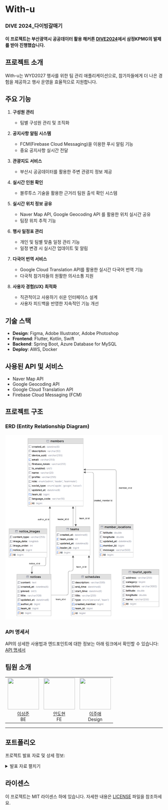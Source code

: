 # With-u
### DIVE 2024_다이빙갈매기
#### 이 프로젝트는 부산광역시 공공데이터 활용 해커톤 [DIVE2024](https://www.dxchallenge.co.kr/about-1)에서 삼정KPMG의 발제를 받아 진행했습니다.

## 프로젝트 소개
With-u는 WYD2027 행사를 위한 팀 관리 애플리케이션으로, 참가자들에게 더 나은 경험을 제공하고 행사 운영을 효율적으로 지원합니다.

## 주요 기능

1. **구성원 관리**
    - 팀별 구성원 관리 및 조직화

2. **공지사항 알림 시스템**
     - FCM(Firebase Cloud Messaging)을 이용한 푸시 알림 기능
     - 중요 공지사항 실시간 전달

3. **관광지도 서비스**
     - 부산시 공공데이터를 활용한 주변 관광지 정보 제공

4. **실시간 인원 확인**
     - 블루투스 기술을 활용한 근거리 팀원 출석 확인 시스템

5. **실시간 위치 정보 공유**
    - Naver Map API, Google Geocoding API 를 활용한 위치 실시간 공유
    - 팀장 위치 추적 기능

6. **행사 일정표 관리**
    - 개인 및 팀별 맞춤 일정 관리 기능
    - 일정 변경 시 실시간 업데이트 및 알림

7. **다국어 번역 서비스**
    - Google Cloud Translation API를 활용한 실시간 다국어 번역 기능
    - 다국적 참가자들의 원활한 의사소통 지원

8. **사용자 경험(UX) 최적화**
    - 직관적이고 사용하기 쉬운 인터페이스 설계
    - 사용자 피드백을 반영한 지속적인 기능 개선

## 기술 스택
- **Design**: Figma, Adobe Illustrator, Adobe Photoshop
- **Frontend**: Flutter, Kotlin, Swift
- **Backend**: Spring Boot, Azure Database for MySQL
- **Deploy**: AWS, Docker

## 사용된 API 및 서비스
- Naver Map API
- Google Geocoding API
- Google Cloud Translation API
- Firebase Cloud Messaging (FCM)

## 프로젝트 구조

### ERD (Entity Relationship Diagram)
![ERD](./assets/erd.png)

### API 명세서
API의 상세한 사용법과 엔드포인트에 대한 정보는 아래 링크에서 확인할 수 있습니다:
[API 명세서](https://documenter.getpostman.com/view/34763300/2sAXqzWdvG#intro)

## 팀원 소개

<div align="center">
  <table>
    <tr>
      <td align="center" width="33%">
        <img src="https://avatars.githubusercontent.com/u/55781137?v=4" width="100" height="100"><br>
        <a href="https://github.com/J-1ac">이상준</a><br>
        BE
      </td>
      <td align="center" width="33%">
        <img src="https://avatars.githubusercontent.com/u/31505627?v=4" width="100" height="100"><br>
        <a href="https://github.com/JackAhn">안도현</a><br>
        FE
      </td>
      <td align="center" width="33%">
        <img src="https://avatars.githubusercontent.com/u/182388479?v=4" width="100" height="100"><br>
        <a href="https://github.com/LeeJuAe124">이주애</a><br>
        Design
      </td>
    </tr>
  </table>
</div>

---

## 포트폴리오

프로젝트 발표 자료 및 상세 정보:

<details>
<summary>발표 자료 펼치기</summary>

![발표 자료 1](./assets/presentation_page1.png)
![발표 자료 2](./assets/presentation_page2.png)
![발표 자료 3](./assets/presentation_page3.png)
![발표 자료 4](./assets/presentation_page4.png)
![발표 자료 5](./assets/presentation_page5.png)
![발표 자료 6](./assets/presentation_page6.png)
![발표 자료 7](./assets/presentation_page7.png)
![발표 자료 8](./assets/presentation_page8.png)
![발표 자료 9](./assets/presentation_page9.png)
![발표 자료 10](./assets/presentation_page10.png)
![발표 자료 11](./assets/presentation_page11.png)
![발표 자료 12](./assets/presentation_page12.png)
![발표 자료 13](./assets/presentation_page13.png)
![발표 자료 14](./assets/presentation_page14.png)
</details>

## 라이센스
이 프로젝트는 MIT 라이센스 하에 있습니다. 자세한 내용은 [LICENSE](LICENSE) 파일을 참조하세요.